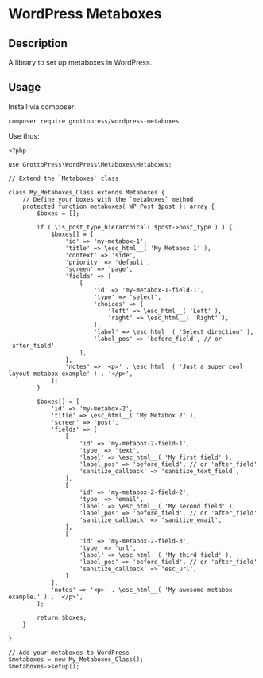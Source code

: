 # WordPress Metaboxes

## Description

A library to set up metaboxes in WordPress.

## Usage

Install via composer:

`composer require grottopress/wordpress-metaboxes`

Use thus:

    <?php

    use GrottoPress\WordPress\Metaboxes\Metaboxes;

    // Extend the `Metaboxes` class

    class My_Metaboxes_Class extends Metaboxes {
        // Define your boxes with the `metaboxes` method
        protected function metaboxes( WP_Post $post ): array {
            $boxes = [];

            if ( \is_post_type_hierarchical( $post->post_type ) ) {
                $boxes[] = [
                    'id' => 'my-metabox-1',
                    'title' => \esc_html__( 'My Metabox 1' ),
                    'context' => 'side',
                    'priority' => 'default',
                    'screen' => 'page',
                    'fields' => [
                        [
                            'id' => 'my-metabox-1-field-1',
                            'type' => 'select',
                            'choices' => [
                                'left' => \esc_html__( 'Left' ),
                                'right' => \esc_html__( 'Right' ),
                            ],
                            'label' => \esc_html__( 'Select direction' ),
                            'label_pos' => 'before_field', // or 'after_field'
                        ],
                    ],
                    'notes' => '<p>' . \esc_html__( 'Just a super cool layout metabox example' ) . '</p>',
                ];
            }

            $boxes[] = [
                'id' => 'my-metabox-2',
                'title' => \esc_html__( 'My Metabox 2' ),
                'screen' => 'post',
                'fields' => [
                    [
                        'id' => 'my-metabox-2-field-1',
                        'type' => 'text',
                        'label' => \esc_html__( 'My first field' ),
                        'label_pos' => 'before_field', // or 'after_field'
                        'sanitize_callback' => 'sanitize_text_field',
                    ],
                    [
                        'id' => 'my-metabox-2-field-2',
                        'type' => 'email',
                        'label' => \esc_html__( 'My second field' ),
                        'label_pos' => 'before_field', // or 'after_field'
                        'sanitize_callback' => 'sanitize_email',
                    ],
                    [
                        'id' => 'my-metabox-2-field-3',
                        'type' => 'url',
                        'label' => \esc_html__( 'My third field' ),
                        'label_pos' => 'before_field', // or 'after_field'
                        'sanitize_callback' => 'esc_url',
                    ]
                ],
                'notes' => '<p>' . \esc_html__( 'My awesome metabox example.' ) . '</p>',
            ];

            return $boxes;
        }

    }

    // Add your metaboxes to WordPress
    $metaboxes = new My_Metaboxes_Class();
    $metaboxes->setup();
